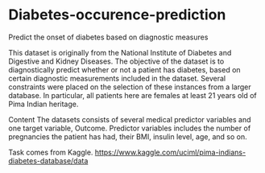 # Diabetes-occurence-prediction

Predict the onset of diabetes based on diagnostic measures

This dataset is originally from the National Institute of Diabetes and Digestive and Kidney Diseases. The objective of the dataset is to diagnostically predict whether or not a patient has diabetes, based on certain diagnostic measurements included in the dataset. Several constraints were placed on the selection of these instances from a larger database. In particular, all patients here are females at least 21 years old of Pima Indian heritage.

Content The datasets consists of several medical predictor variables and one target variable, Outcome. Predictor variables includes the number of pregnancies the patient has had, their BMI, insulin level, age, and so on.

Task comes from Kaggle. https://www.kaggle.com/uciml/pima-indians-diabetes-database/data
